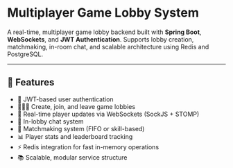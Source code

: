 # Multiplayer Game Lobby System

A real-time, multiplayer game lobby backend built with **Spring Boot**, **WebSockets**, and **JWT Authentication**. Supports lobby creation, matchmaking, in-room chat, and scalable architecture using Redis and PostgreSQL.

---

## 🚀 Features

- 🔐 JWT-based user authentication
- 🧑‍🤝‍🧑 Create, join, and leave game lobbies
- 🔄 Real-time player updates via WebSockets (SockJS + STOMP)
- 💬 In-lobby chat system
- 🎯 Matchmaking system (FIFO or skill-based)
- 📊 Player stats and leaderboard tracking
- ⚡ Redis integration for fast in-memory operations
- 📚 Scalable, modular service structure
